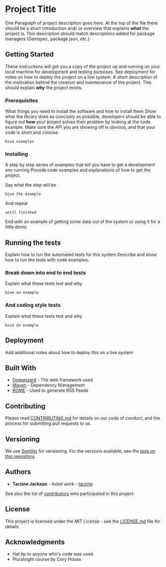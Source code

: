# Project Title

One Paragraph of project description goes here.
At the top of the file there should be a short introduction and/ or overview that explains **what** the project is. This description should match descriptions added for package managers (Gemspec, package.json, etc.)


## Getting Started

These instructions will get you a copy of the project up and running on your local machine for development and testing purposes. See deployment for notes on how to deploy the project on a live system.
A short description of the motivation behind the creation and maintenance of the project. This should explain **why** the project exists.

### Prerequisites

What things you need to install the software and how to install them
Show what the library does as concisely as possible, developers should be able to figure out **how** your project solves their problem by looking at the code example. Make sure the API you are showing off is obvious, and that your code is short and concise.


```
Give examples
```

### Installing

A step by step series of examples that tell you have to get a development env running
Provide code examples and explanations of how to get the project.


Say what the step will be

```
Give the example
```

And repeat

```
until finished
```

End with an example of getting some data out of the system or using it for a little demo

## Running the tests

Explain how to run the automated tests for this system
Describe and show how to run the tests with code examples.

### Break down into end to end tests

Explain what these tests test and why

```
Give an example
```

### And coding style tests

Explain what these tests test and why

```
Give an example
```

## Deployment

Add additional notes about how to deploy this on a live system

## Built With

* [Dropwizard](http://www.dropwizard.io/1.0.2/docs/) - The web framework used
* [Maven](https://maven.apache.org/) - Dependency Management
* [ROME](https://rometools.github.io/rome/) - Used to generate RSS Feeds

## Contributing

Please read [CONTRIBUTING.md](https://gist.github.com/PurpleBooth/b24679402957c63ec426) for details on our code of conduct, and the process for submitting pull requests to us.

## Versioning

We use [SemVer](http://semver.org/) for versioning. For the versions available, see the [tags on this repository](https://github.com/your/project/tags). 

## Authors

* **Tarzine Jackson** - *Initial work* - [tarzine](https://github.com/tarzine)

See also the list of [contributors](https://github.com/your/project/contributors) who participated in this project.

## License

This project is licensed under the MIT License - see the [LICENSE.md](LICENSE.md) file for details

## Acknowledgments

* Hat tip to anyone who's code was used
* Pluralsight course by Cory House
